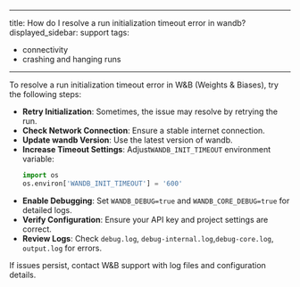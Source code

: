 
---
title: How do I resolve a run initialization timeout error in wandb?
displayed_sidebar: support
tags:
- connectivity
- crashing and hanging runs
---
To resolve a run initialization timeout error in W&B (Weights & Biases), try the following steps:

- **Retry Initialization**: Sometimes, the issue may resolve by retrying the run.
- **Check Network Connection**: Ensure a stable internet connection.
- **Update wandb Version**: Use the latest version of wandb.
- **Increase Timeout Settings**: Adjust`WANDB_INIT_TIMEOUT` environment variable:
  ```python
  import os
  os.environ['WANDB_INIT_TIMEOUT'] = '600'
  ```
- **Enable Debugging**: Set `WANDB_DEBUG=true` and `WANDB_CORE_DEBUG=true` for detailed logs.
- **Verify Configuration**: Ensure your API key and project settings are correct.
- **Review Logs**: Check `debug.log`, `debug-internal.log`,`debug-core.log`, `output.log` for errors.

If issues persist, contact W&B support with log files and configuration details.
    